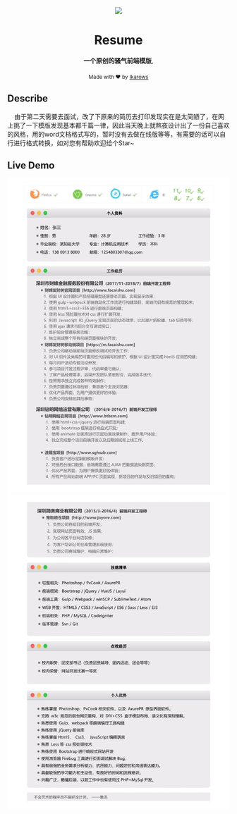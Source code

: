 <div align="center">
<p><img width="150" src="https://avatars0.githubusercontent.com/u/25151659?s=460&v=4"></p>

<h1>Resume</h1>

<p>
  <strong>一个原创的骚气前端模版</strong>,
</p>

<p>
  <sub>Made with ❤︎ by
    <a href="https://github.com/Ikarows">Ikarows</a>
  </sub>
</p>

</div>

## Describe

<p>&nbsp;&nbsp;&nbsp;&nbsp;由于第二天需要去面试，改了下原来的简历去打印发现实在是太简陋了，在网上挑了一下模版发现基本都千篇一律，因此当天晚上就熬夜设计出了一份自己喜欢的风格，用的word文档格式写的，暂时没有去做在线版等等，有需要的话可以自行进行格式转换，如对您有帮助欢迎给个Star~</p>

## Live Demo
![Image text](https://github.com/Ikarows/Resume/blob/master/preview/0_1.jpg)
![Image text](https://github.com/Ikarows/Resume/blob/master/preview/0_2.jpg)

